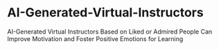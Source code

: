# AI-Generated-Virtual-Instructors
AI-Generated Virtual Instructors Based on Liked or Admired People Can Improve Motivation and Foster Positive Emotions for Learning
